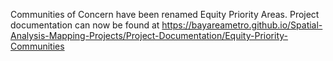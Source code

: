 Communities of Concern have been renamed Equity Priority Areas. Project documentation can now be found at 
https://bayareametro.github.io/Spatial-Analysis-Mapping-Projects/Project-Documentation/Equity-Priority-Communities
